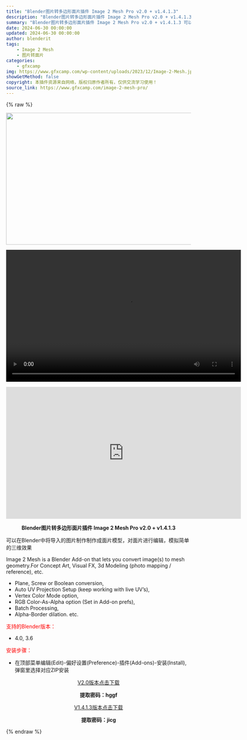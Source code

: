 ```yaml
---
title: "Blender图片转多边形面片插件 Image 2 Mesh Pro v2.0 + v1.4.1.3"
description: "Blender图片转多边形面片插件 Image 2 Mesh Pro v2.0 + v1.4.1.3 可以在Blender中将导入的图片制作制作成面片模型，对面片进行编辑，模拟简单的三维效果 Imag..."
summary: "Blender图片转多边形面片插件 Image 2 Mesh Pro v2.0 + v1.4.1.3 可以在Blender中将导入的图片制作制作成面片模型，对面片进行编辑，模拟简单的三维效果 Imag..."
date: 2024-06-30 00:00:00
updated: 2024-06-30 00:00:00
author: blenderit
tags: 
    - Image 2 Mesh
    - 图片转面片
categories:
    - gfxcamp
img: https://www.gfxcamp.com/wp-content/uploads/2023/12/Image-2-Mesh.jpg
showGetMethod: false
copyright: 本插件资源来自网络，版权归原作者所有，仅供交流学习使用！
source_link: https://www.gfxcamp.com/image-2-mesh-pro/
---
```


{% raw %}
<div><p><img decoding="async" class="aligncenter size-full wp-image-117400" src="https://www.gfxcamp.com/wp-content/uploads/2023/12/Image-2-Mesh.jpg" data-src="https://www.gfxcamp.com/wp-content/uploads/2023/12/Image-2-Mesh.jpg" alt="" width="640" height="360" data-srcset="https://www.gfxcamp.com/wp-content/uploads/2023/12/Image-2-Mesh.jpg 640w, https://www.gfxcamp.com/wp-content/uploads/2023/12/Image-2-Mesh-150x84.jpg 150w" data-sizes="(max-width: 640px) 100vw, 640px"><br>
</p><center><div style="width: 640px;" class="wp-video"><!--[if lt IE 9]><script>document.createElement('video');</script><![endif]-->
<video class="wp-video-shortcode" id="video-117403-1" width="640" height="360" preload="true" controls="controls"><source type="video/mp4" src="http://cloud.video.taobao.com/play/u/null/p/1/e/6/t/1/442431741717.mp4?_=1"></source><a href="http://cloud.video.taobao.com/play/u/null/p/1/e/6/t/1/442431741717.mp4">http://cloud.video.taobao.com/play/u/null/p/1/e/6/t/1/442431741717.mp4</a></video></div></center><p style="text-align: center;"><strong><iframe loading="lazy" src="https://player.youku.com/embed/XNjI0OTk1NzgxMg==" width="640" height="360" frameborder="0" allowfullscreen="allowfullscreen" data-mce-fragment="1"></iframe></strong></p><p style="text-align: center;"><strong>Blender图片转多边形面片插件 Image 2 Mesh Pro v2.0 + v1.4.1.3</strong></p><p>可以在Blender中将导入的图片制作制作成面片模型，对面片进行编辑，模拟简单的三维效果</p><p>Image 2 Mesh is a Blender Add-on that lets you convert image(s) to mesh geometry.For Concept Art, Visual FX, 3d Modeling (photo mapping / reference), etc.</p><ul>
<li>Plane, Screw or Boolean conversion,</li>
<li>Auto UV Projection Setup (keep working with live UV’s),</li>
<li>Vertex Color Mode option,</li>
<li>RGB Color-As-Alpha option (Set in Add-on prefs),</li>
<li>Batch Processing,</li>
<li>Alpha-Border dilation. etc.</li>
</ul><p style="text-align: left;"><span style="color: #ff0000;">支持的Blender版本：</span></p><ul>
<li style="text-align: left;">4.0, 3.6</li>
</ul><p style="text-align: left;"><span style="color: #ff0000;">安装步骤：</span></p><ul>
<li>在顶部菜单编辑(Edit)-偏好设置(Preference)-插件(Add-ons)-安装(Install),弹窗里选择对应ZIP安装</li>
</ul><p style="text-align: center;"><a class="maxbutton-3 maxbutton maxbutton-baidu" target="_blank" rel="noopener" href="https://pan.baidu.com/s/18OQYUx2ihL_tIdX99gKsNQ?pwd=hggf"><span class="mb-text">V2.0版本点击下载</span></a></p><p style="text-align: center;"><strong>提取密码：hggf</strong></p><p style="text-align: center;"><a class="maxbutton-3 maxbutton maxbutton-baidu" target="_blank" rel="noopener" href="https://pan.baidu.com/s/1acEk1gcVynZzzc5vFTnxuw?pwd=jicg"><span class="mb-text">V1.4.1.3版本点击下载</span></a></p><p style="text-align: center;"><strong>提取密码：jicg</strong></p></div>
<div style="display: none">gfxcamp</div>
{% endraw %}